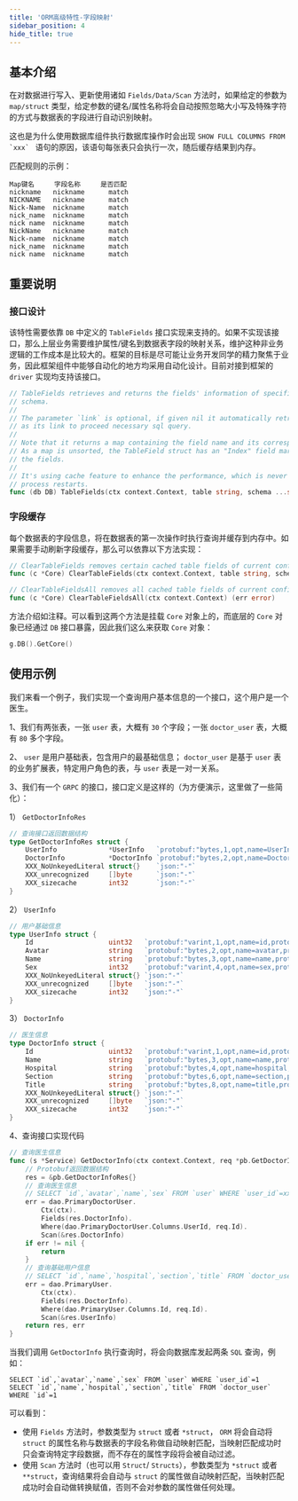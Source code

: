 ```yaml
---
title: 'ORM高级特性-字段映射'
sidebar_position: 4
hide_title: true
---
```


## 基本介绍

在对数据进行写入、更新使用诸如 `Fields/Data/Scan` 方法时，如果给定的参数为 `map/struct` 类型，给定参数的键名/属性名称将会自动按照忽略大小写及特殊字符的方式与数据表的字段进行自动识别映射。

这也是为什么使用数据库组件执行数据库操作时会出现 ``SHOW FULL COLUMNS FROM `xxx` `` 语句的原因，该语句每张表只会执行一次，随后缓存结果到内存。

匹配规则的示例：

```
Map键名     字段名称     是否匹配
nickname   nickname      match
NICKNAME   nickname      match
Nick-Name  nickname      match
nick_name  nickname      match
nick name  nickname      match
NickName   nickname      match
Nick-name  nickname      match
nick_name  nickname      match
nick name  nickname      match
```

## 重要说明

### 接口设计

该特性需要依靠 `DB` 中定义的 `TableFields` 接口实现来支持的。如果不实现该接口，那么上层业务需要维护属性/键名到数据表字段的映射关系，维护这种非业务逻辑的工作成本是比较大的。框架的目标是尽可能让业务开发同学的精力聚焦于业务，因此框架组件中能够自动化的地方均采用自动化设计。目前对接到框架的 `driver` 实现均支持该接口。

```go
// TableFields retrieves and returns the fields' information of specified table of current
// schema.
//
// The parameter `link` is optional, if given nil it automatically retrieves a raw sql connection
// as its link to proceed necessary sql query.
//
// Note that it returns a map containing the field name and its corresponding fields.
// As a map is unsorted, the TableField struct has an "Index" field marks its sequence in
// the fields.
//
// It's using cache feature to enhance the performance, which is never expired util the
// process restarts.
func (db DB) TableFields(ctx context.Context, table string, schema ...string) (fields map[string]*TableField, err error)
```

### 字段缓存

每个数据表的字段信息，将在数据表的第一次操作时执行查询并缓存到内存中。如果需要手动刷新字段缓存，那么可以依靠以下方法实现：

```go
// ClearTableFields removes certain cached table fields of current configuration group.
func (c *Core) ClearTableFields(ctx context.Context, table string, schema ...string) (err error)

// ClearTableFieldsAll removes all cached table fields of current configuration group.
func (c *Core) ClearTableFieldsAll(ctx context.Context) (err error)
```

方法介绍如注释。可以看到这两个方法是挂载 `Core` 对象上的，而底层的 `Core` 对象已经通过 `DB` 接口暴露，因此我们这么来获取 `Core` 对象：

```go
g.DB().GetCore()
```

## 使用示例

我们来看一个例子，我们实现一个查询用户基本信息的一个接口，这个用户是一个医生。

1、我们有两张表，一张 `user` 表，大概有 `30` 个字段；一张 `doctor_user` 表，大概有 `80` 多个字段。

2、 `user` 是用户基础表，包含用户的最基础信息； `doctor_user` 是基于 `user` 表的业务扩展表，特定用户角色的表，与 `user` 表是一对一关系。

3、我们有一个 `GRPC` 的接口，接口定义是这样的（为方便演示，这里做了一些简化）：

1） `GetDoctorInfoRes`

```go
// 查询接口返回数据结构
type GetDoctorInfoRes struct {
	UserInfo             *UserInfo   `protobuf:"bytes,1,opt,name=UserInfo,proto3" json:"UserInfo,omitempty"`
	DoctorInfo           *DoctorInfo `protobuf:"bytes,2,opt,name=DoctorInfo,proto3" json:"DoctorInfo,omitempty"`
	XXX_NoUnkeyedLiteral struct{}    `json:"-"`
	XXX_unrecognized     []byte      `json:"-"`
	XXX_sizecache        int32       `json:"-"`
}
```

2） `UserInfo`

```go
// 用户基础信息
type UserInfo struct {
	Id                   uint32   `protobuf:"varint,1,opt,name=id,proto3" json:"id,omitempty"`
	Avatar               string   `protobuf:"bytes,2,opt,name=avatar,proto3" json:"avatar,omitempty"`
	Name                 string   `protobuf:"bytes,3,opt,name=name,proto3" json:"name,omitempty"`
	Sex                  int32    `protobuf:"varint,4,opt,name=sex,proto3" json:"sex,omitempty"`
	XXX_NoUnkeyedLiteral struct{} `json:"-"`
	XXX_unrecognized     []byte   `json:"-"`
	XXX_sizecache        int32    `json:"-"`
}
```

3） `DoctorInfo`

```go
// 医生信息
type DoctorInfo struct {
	Id                   uint32   `protobuf:"varint,1,opt,name=id,proto3" json:"id,omitempty"`
	Name                 string   `protobuf:"bytes,3,opt,name=name,proto3" json:"name,omitempty"`
	Hospital             string   `protobuf:"bytes,4,opt,name=hospital,proto3" json:"hospital,omitempty"`
	Section              string   `protobuf:"bytes,6,opt,name=section,proto3" json:"section,omitempty"`
	Title                string   `protobuf:"bytes,8,opt,name=title,proto3" json:"title,omitempty"`
	XXX_NoUnkeyedLiteral struct{} `json:"-"`
	XXX_unrecognized     []byte   `json:"-"`
	XXX_sizecache        int32    `json:"-"`
}
```

4、查询接口实现代码

```go
// 查询医生信息
func (s *Service) GetDoctorInfo(ctx context.Context, req *pb.GetDoctorInfoReq) (res *pb.GetDoctorInfoRes, err error) {
    // Protobuf返回数据结构
	res = &pb.GetDoctorInfoRes{}
	// 查询医生信息
    // SELECT `id`,`avatar`,`name`,`sex` FROM `user` WHERE `user_id`=xxx
	err = dao.PrimaryDoctorUser.
		Ctx(ctx).
		Fields(res.DoctorInfo).
		Where(dao.PrimaryDoctorUser.Columns.UserId, req.Id).
		Scan(&res.DoctorInfo)
	if err != nil {
		return
	}
	// 查询基础用户信息
    // SELECT `id`,`name`,`hospital`,`section`,`title` FROM `doctor_user` WHERE `id`=xxx
	err = dao.PrimaryUser.
		Ctx(ctx).
		Fields(res.DoctorInfo).
		Where(dao.PrimaryUser.Columns.Id, req.Id).
		Scan(&res.UserInfo)
	return res, err
}
```

当我们调用 `GetDoctorInfo` 执行查询时，将会向数据库发起两条 `SQL` 查询，例如：

```
SELECT `id`,`avatar`,`name`,`sex` FROM `user` WHERE `user_id`=1
SELECT `id`,`name`,`hospital`,`section`,`title` FROM `doctor_user` WHERE `id`=1
```

可以看到：

- 使用 `Fields` 方法时，参数类型为 `struct` 或者 `*struct`， `ORM` 将会自动将 `struct` 的属性名称与数据表的字段名称做自动映射匹配，当映射匹配成功时只会查询特定字段数据，而不存在的属性字段将会被自动过滤。
- 使用 `Scan` 方法时（也可以用 `Struct`/ `Structs`），参数类型为 `*struct` 或者 `**struct`，查询结果将会自动与 `struct` 的属性做自动映射匹配，当映射匹配成功时会自动做转换赋值，否则不会对参数的属性做任何处理。